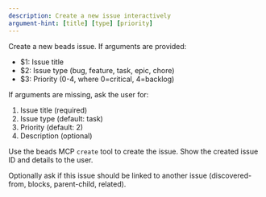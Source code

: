 ```yaml
---
description: Create a new issue interactively
argument-hint: [title] [type] [priority]
---
```


Create a new beads issue. If arguments are provided:
- $1: Issue title
- $2: Issue type (bug, feature, task, epic, chore)
- $3: Priority (0-4, where 0=critical, 4=backlog)

If arguments are missing, ask the user for:
1. Issue title (required)
2. Issue type (default: task)
3. Priority (default: 2)
4. Description (optional)

Use the beads MCP `create` tool to create the issue. Show the created issue ID and details to the user.

Optionally ask if this issue should be linked to another issue (discovered-from, blocks, parent-child, related).
